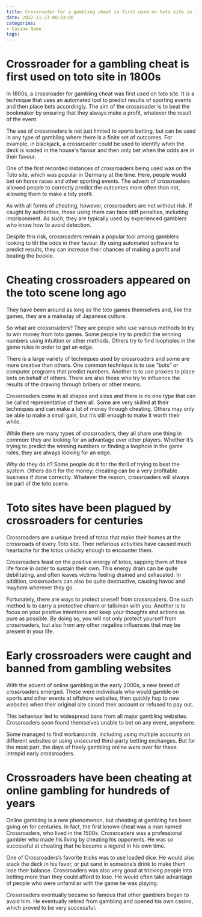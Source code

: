 ```yaml
---
title: Crossroader for a gambling cheat is first used on toto site in 1800s
date: 2022-11-23 00:33:08
categories:
- Casino Game
tags:
---
```



#  Crossroader for a gambling cheat is first used on toto site in 1800s

In 1800s, a crossroader for gambling cheat was first used on toto site. It is a technique that uses an automated tool to predict results of sporting events and then place bets accordingly. The aim of the crossroader is to beat the bookmaker by ensuring that they always make a profit, whatever the result of the event.

The use of crossroaders is not just limited to sports betting, but can be used in any type of gambling where there is a finite set of outcomes. For example, in blackjack, a crossroader could be used to identify when the deck is loaded in the house's favour and then only bet when the odds are in their favour.

One of the first recorded instances of crossroaders being used was on the Toto site, which was popular in Germany at the time. Here, people would bet on horse races and other sporting events. The advent of crossroaders allowed people to correctly predict the outcomes more often than not, allowing them to make a tidy profit.

As with all forms of cheating, however, crossroaders are not without risk. If caught by authorities, those using them can face stiff penalties, including imprisonment. As such, they are typically used by experienced gamblers who know how to avoid detection.

Despite this risk, crossroaders remain a popular tool among gamblers looking to tilt the odds in their favour. By using automated software to predict results, they can increase their chances of making a profit and beating the bookie.

#  Cheating crossroaders appeared on the toto scene long ago

They have been around as long as the toto games themselves and, like the games, they are a mainstay of Japanese culture.

So what are crossroaders? They are people who use various methods to try to win money from toto games. Some people try to predict the winning numbers using intuition or other methods. Others try to find loopholes in the game rules in order to get an edge.

There is a large variety of techniques used by crossroaders and some are more creative than others. One common technique is to use “bots” or computer programs that predict numbers. Another is to use proxies to place bets on behalf of others. There are also those who try to influence the results of the drawing through bribery or other means.

Crossroaders come in all shapes and sizes and there is no one type that can be called representative of them all. Some are very skilled at their techniques and can make a lot of money through cheating. Others may only be able to make a small gain, but it’s still enough to make it worth their while.

While there are many types of crossroaders, they all share one thing in common: they are looking for an advantage over other players. Whether it’s trying to predict the winning numbers or finding a loophole in the game rules, they are always looking for an edge.

Why do they do it? Some people do it for the thrill of trying to beat the system. Others do it for the money; cheating can be a very profitable business if done correctly. Whatever the reason, crossroaders will always be part of the toto scene.

#  Toto sites have been plagued by crossroaders for centuries

Crossroaders are a unique breed of totos that make their homes at the crossroads of every Toto site. Their nefarious activities have caused much heartache for the totos unlucky enough to encounter them.

Crossroaders feast on the positive energy of totos, sapping them of their life force in order to sustain their own. This energy drain can be quite debilitating, and often leaves victims feeling drained and exhausted. In addition, crossroaders can also be quite destructive, causing havoc and mayhem wherever they go.

Fortunately, there are ways to protect oneself from crossroaders. One such method is to carry a protective charm or talisman with you. Another is to focus on your positive intentions and keep your thoughts and actions as pure as possible. By doing so, you will not only protect yourself from crossroaders, but also from any other negative influences that may be present in your life.

#  Early crossroaders were caught and banned from gambling websites

With the advent of online gambling in the early 2000s, a new breed of crossroaders emerged. These were individuals who would gamble on sports and other events at offshore websites, then quickly hop to new websites when their original site closed their account or refused to pay out.

This behaviour led to widespread bans from all major gambling websites. Crossroaders soon found themselves unable to bet on any event, anywhere.

Some managed to find workarounds, including using multiple accounts on different websites or using unsecured third-party betting exchanges. But for the most part, the days of freely gambling online were over for these intrepid early crossroaders.

#  Crossroaders have been cheating at online gambling for hundreds of years

Online gambling is a new phenomenon, but cheating at gambling has been going on for centuries. In fact, the first known cheat was a man named Crossroaders, who lived in the 1500s. Crossroaders was a professional gambler who made his living by cheating his opponents. He was so successful at cheating that he became a legend in his own time.

One of Crossroaders’s favorite tricks was to use loaded dice. He would also stack the deck in his favor, or put sand in someone’s drink to make them lose their balance. Crossroaders was also very good at tricking people into betting more than they could afford to lose. He would often take advantage of people who were unfamiliar with the game he was playing.

Crossroaders eventually became so famous that other gamblers began to avoid him. He eventually retired from gambling and opened his own casino, which proved to be very successful.